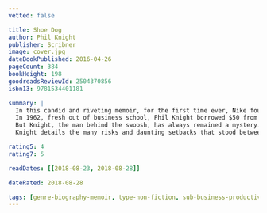 ```yaml
---
vetted: false

title: Shoe Dog
author: Phil Knight
publisher: Scribner
image: cover.jpg
dateBookPublished: 2016-04-26
pageCount: 384
bookHeight: 198
goodreadsReviewId: 2504370856
isbn13: 9781534401181

summary: |
  In this candid and riveting memoir, for the first time ever, Nike founder and CEO Phil Knight shares the inside story of the company’s early days as an intrepid start-up and its evolution into one of the world’s most iconic, game-changing, and profitable brands.
  In 1962, fresh out of business school, Phil Knight borrowed $50 from his father and created a company with a simple mission: import high-quality, low-cost athletic shoes from Japan. Selling the shoes from the trunk of his lime green Plymouth Valiant, Knight grossed $8,000 his first year. Today, Nike’s annual sales top $30 billion. In an age of startups, Nike is the ne plus ultra of all startups, and the swoosh has become a revolutionary, globe-spanning icon, one of the most ubiquitous and recognizable symbols in the world today.
  But Knight, the man behind the swoosh, has always remained a mystery. Now, for the first time, in a memoir that is candid, humble, gutsy, and wry, he tells his story, beginning with his crossroads moment. At 24, after backpacking around the world, he decided to take the unconventional path, to start his own business—a business that would be dynamic, different.
  Knight details the many risks and daunting setbacks that stood between him and his dream—along with his early triumphs. Above all, he recalls the formative relationships with his first partners and employees, a ragtag group of misfits and seekers who became a tight-knit band of brothers. Together, harnessing the transcendent power of a shared mission, and a deep belief in the spirit of sport, they built a brand that changed everything.

rating5: 4
rating7: 5

readDates: [[2018-08-23, 2018-08-28]]

dateRated: 2018-08-28

tags: [genre-biography-memoir, type-non-fiction, sub-business-productivity, gifted, form-paperback]
---
```

